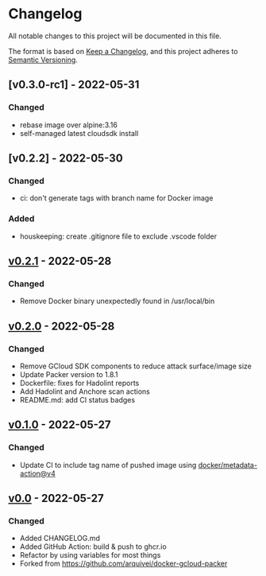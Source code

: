 # Changelog

All notable changes to this project will be documented in this file.

The format is based on [Keep a Changelog](https://keepachangelog.com/en/1.0.0/),
and this project adheres to [Semantic Versioning](https://semver.org/spec/v2.0.0.html).

## [v0.3.0-rc1] - 2022-05-31

### Changed

- rebase image over alpine:3.16
- self-managed latest cloudsdk install

## [v0.2.2] - 2022-05-30

### Changed

- ci: don't generate tags with branch name for Docker image

### Added

- houskeeping: create .gitignore file to exclude .vscode folder

## [v0.2.1] - 2022-05-28

### Changed

- Remove Docker binary unexpectedly found in /usr/local/bin

## [v0.2.0] - 2022-05-28

### Changed

- Remove GCloud SDK components to reduce attack surface/image size
- Update Packer version to 1.8.1
- Dockerfile: fixes for Hadolint reports
- Add Hadolint and Anchore scan actions
- README.md: add CI status badges

## [v0.1.0] - 2022-05-27

### Changed

- Update CI to include tag name of pushed image using [docker/metadata-action@v4]

## [v0.0] - 2022-05-27

### Changed

- Added CHANGELOG.md
- Added GitHub Action: build & push to ghcr.io
- Refactor by using variables for most things
- Forked from <https://github.com/arquivei/docker-gcloud-packer>

[docker/metadata-action@v4]: https://github.com/marketplace/actions/docker-metadata-action
[v0.2.1]: https://github.com/aderuelle/docker-gcloud-packer/compare/v0.2.0...v0.2.1
[v0.2.0]: https://github.com/aderuelle/docker-gcloud-packer/compare/v0.1.0...v0.2.0
[v0.1.0]: https://github.com/aderuelle/docker-gcloud-packer/compare/v0.0...v0.1.0
[v0.0]: https://github.com/aderuelle/docker-gcloud-packer/compare/5062e22d...v0.0
